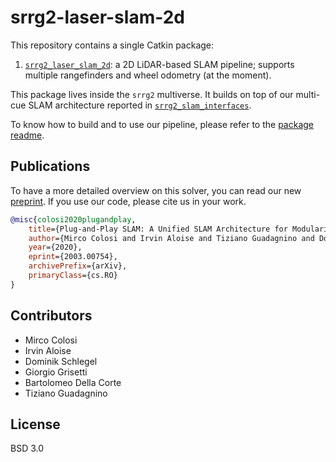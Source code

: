 # srrg2-laser-slam-2d
This repository contains a single Catkin package:

1. [`srrg2_laser_slam_2d`](srrg2_laser_slam_2d): a 2D LiDAR-based SLAM pipeline; supports multiple rangefinders and wheel odometry (at the moment).

This package lives inside the `srrg2` multiverse. It builds on top of our multi-cue SLAM architecture reported in [`srrg2_slam_interfaces`](https://github.com/srrg-sapienza/srrg2_slam_interfaces).

To know how to build and to use our pipeline, please refer to the [package readme](srrg2_laser_slam_2d/README.md).

## Publications
To have a more detailed overview on this solver, you can read our new [preprint](https://arxiv.org/abs/2003.00754).
If you use our code, please cite us in your work.
```bibtex
@misc{colosi2020plugandplay,
    title={Plug-and-Play SLAM: A Unified SLAM Architecture for Modularity and Ease of Use},
    author={Mirco Colosi and Irvin Aloise and Tiziano Guadagnino and Dominik Schlegel and Bartolomeo Della Corte and Kai O. Arras and Giorgio Grisetti},
    year={2020},
    eprint={2003.00754},
    archivePrefix={arXiv},
    primaryClass={cs.RO}
}
```

## Contributors
* Mirco Colosi
* Irvin Aloise
* Dominik Schlegel
* Giorgio Grisetti
* Bartolomeo Della Corte
* Tiziano Guadagnino

## License
BSD 3.0
